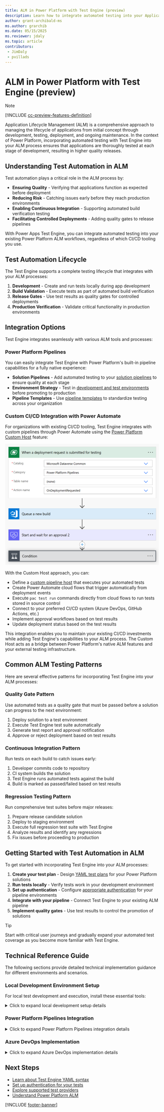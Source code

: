 ```yaml
---
title: ALM in Power Platform with Test Engine (preview)
description: Learn how to integrate automated testing into your Application Lifecycle Management (ALM) with Test Engine
author: grant-archibald-ms
ms.author: grarchib
ms.date: 05/15/2025
ms.reviewer: jdaly
ms.topic: article
contributors:
 - JimDaly
 - pvillads
---
```


# ALM in Power Platform with Test Engine (preview)

> [!NOTE]
> [!INCLUDE [cc-preview-features-definition](../includes/cc-preview-features-definition.md)]

Application Lifecycle Management (ALM) is a comprehensive approach to managing the lifecycle of applications from initial concept through development, testing, deployment, and ongoing maintenance. In the context of Power Platform, incorporating automated testing with Test Engine into your ALM process ensures that applications are thoroughly tested at each stage of development, resulting in higher quality releases.

## Understanding Test Automation in ALM

Test automation plays a critical role in the ALM process by:

- **Ensuring Quality** - Verifying that applications function as expected before deployment
- **Reducing Risk** - Catching issues early before they reach production environments
- **Enabling Continuous Integration** - Supporting automated build verification testing
- **Facilitating Controlled Deployments** - Adding quality gates to release pipelines

With Power Apps Test Engine, you can integrate automated testing into your existing Power Platform ALM workflows, regardless of which CI/CD tooling you use.

## Test Automation Lifecycle

The Test Engine supports a complete testing lifecycle that integrates with your ALM processes:

1. **Development** - Create and run tests locally during app development
2. **Build Validation** - Execute tests as part of automated build verification
3. **Release Gates** - Use test results as quality gates for controlled deployments
4. **Production Verification** - Validate critical functionality in production environments

## Integration Options

Test Engine integrates seamlessly with various ALM tools and processes:

### Power Platform Pipelines

You can easily integrate Test Engine with Power Platform's built-in pipeline capabilities for a fully native experience:

- **Solution Pipelines** - Add automated testing to your [solution pipelines](../alm/pipelines.md) to ensure quality at each stage
- **Environment Strategy** - Test in [development and test environments](../alm/environment-strategy-alm.md) before promoting to production
- **Pipeline Templates** - Use [pipeline templates](../guidance/alm-accelerator/customize-deployment-pipelines.md) to standardize testing across your organization

### Custom CI/CD Integration with Power Automate

For organizations with existing CI/CD tooling, Test Engine integrates with custom pipelines through Power Automate using the [Power Platform Custom Host](../alm/custom-host-pipelines.md) feature:

![Example Power Automate integration with CI/CD pipelines](./media/gated-approval-process.png)

With the Custom Host approach, you can:

- Define a [custom pipeline host](../alm/custom-host-pipelines.md#configure-a-custom-pipeline-host) that executes your automated tests
- Create Power Automate cloud flows that trigger automatically from deployment events
- Execute `pac test run` commands directly from cloud flows to run tests stored in source control
- Connect to your preferred CI/CD system (Azure DevOps, GitHub Actions, etc.)
- Implement approval workflows based on test results
- Update deployment status based on the test results

This integration enables you to maintain your existing CI/CD investments while adding Test Engine's capabilities to your ALM process. The Custom Host acts as a bridge between Power Platform's native ALM features and your external testing infrastructure.

## Common ALM Testing Patterns

Here are several effective patterns for incorporating Test Engine into your ALM processes:

### Quality Gate Pattern

Use automated tests as a quality gate that must be passed before a solution can progress to the next environment:

1. Deploy solution to a test environment
2. Execute Test Engine test suite automatically
3. Generate test report and approval notification
4. Approve or reject deployment based on test results

### Continuous Integration Pattern

Run tests on each build to catch issues early:

1. Developer commits code to repository
2. CI system builds the solution
3. Test Engine runs automated tests against the build
4. Build is marked as passed/failed based on test results

### Regression Testing Pattern

Run comprehensive test suites before major releases:

1. Prepare release candidate solution
2. Deploy to staging environment
3. Execute full regression test suite with Test Engine
4. Analyze results and identify any regressions
5. Fix issues before proceeding to production

## Getting Started with Test Automation in ALM

To get started with incorporating Test Engine into your ALM processes:

1. **Create your test plan** - Design [YAML test plans](./yaml.md) for your Power Platform solutions
2. **Run tests locally** - Verify tests work in your development environment
3. **Set up authentication** - Configure [appropriate authentication](./authentication.md) for your pipeline environments
4. **Integrate with your pipeline** - Connect Test Engine to your existing ALM pipeline
5. **Implement quality gates** - Use test results to control the promotion of solutions

> [!TIP]
> Start with critical user journeys and gradually expand your automated test coverage as you become more familiar with Test Engine.

## Technical Reference Guide

The following sections provide detailed technical implementation guidance for different environments and scenarios.

### Local Development Environment Setup

For local test development and execution, install these essential tools:

<details>
<summary>Click to expand local development setup details</summary>

You can use a local editor like [Visual Studio Code](https://code.visualstudio.com/) to edit the [YAML](./yaml.md) files to author the Test Engine tests. To run the tests locally, install these command line tools:

#### Azure CLI

The [Azure CLI](/cli/azure/install-azure-cli) is essential for obtaining access tokens to connect to Dataverse. Locally, you can use:

```powershell
az login --allow-no-subscriptions
```

#### Power Platform CLI

The [Microsoft Power Platform CLI](../developer/cli/introduction.md) is required to execute test suite files using the [pac test run](../developer/cli/reference/test.md#pac-test-run) command. Install it following the [Power Platform CLI Installation Instructions](../developer/cli/introduction.md#install-microsoft-power-platform-cli).

#### Source Code (Optional)

If you are using the source code version of Test Engine, you will also need:

- [.Net 8.0 SDK](/dotnet/core/install/) - If you plan to build Test Engine from source
- [Git](/devops/develop/git/install-and-set-up-git) - If you need to pull changes from [Power Apps Test Engine repository](https://github.com/microsoft/PowerApps-TestEngine)
</details>

### Power Platform Pipelines Integration

<details>
<summary>Click to expand Power Platform Pipelines integration details</summary>

You can trigger execution of automated tests when using a [Custom pipelines host](/power-platform/alm/custom-host-pipelines):

1. Create a Power Automate cloud flow that triggers based on pipeline events
2. Connect to your CI/CD system to run the tests
3. Process test results and update the pipeline status

The following diagram shows an example of this integration pattern:

![Example Power Automate cloud flow to trigger Azure DevOps connector action to trigger build](./media/gated-approval-process.png)

This flow uses:
- [Dataverse Triggers](../alm/extend-pipelines.md#triggers) to start a pipeline when conditions are met
- [Trigger conditions](../alm/extend-pipelines.md#trigger-conditions) to determine which deployment stage applies
- [Azure DevOps Connector](/connectors/visualstudioteamservices/) to start a build with [parameters](/connectors/visualstudioteamservices/#other-fields-parameter)
- [Approval actions](/connectors/approvals/) to manage the approval process
- [Dataverse Actions](/power-platform/alm/extend-pipelines#actions) to update the pipeline based on results

#### Example: Running Tests with a Custom Host

Here's how to use a Custom Host with Test Engine:

1. **Configure the Custom Host**:
   ```powershell
   pac pipeline create-host --name "TestAutomationHost"
   ```

2. **Create a Power Automate Cloud Flow** that triggers on pipeline events:
   - Trigger: When a deployment stage is ready
   - Filter: Based on environment or solution name
   - Action: Execute tests with `pac test run`

3. **Set up the flow to run tests**:
   ```
   HTTP with Azure AD
     Method: POST
     URI: https://your-agent-host/api/run-tests
     Body: {
       "tenant": "@{triggerOutputs()?['body/tenant']}",
       "environmentId": "@{triggerOutputs()?['body/targetEnvironmentId']}",
       "testPlanPath": "path/to/testplan.te.yaml"
     }
   ```

4. **Update deployment status** based on test results:
   ```
   Power Platform for Admins - Update deployment stage status
     Environment: @{triggerOutputs()?['body/targetEnvironmentId']}
     Deployment Id: @{triggerOutputs()?['body/deploymentId']}
     Stage Id: @{triggerOutputs()?['body/stageId']}
     Status: @{if(equals(outputs('Run_Tests')?['statusCode'], 200), 'Succeed', 'Failed')}
   ```

This approach gives you complete flexibility to run Test Engine tests as part of your Power Platform ALM process while maintaining control over test execution.
</details>

### Azure DevOps Implementation

<details>
<summary>Click to expand Azure DevOps implementation details</summary>

If you're implementing Test Engine within Azure DevOps pipelines, you can use these resources to build an effective implementation:

| Component | Resource | Purpose |
|-----------|----------|---------|
| Pipeline Creation | [Create Azure DevOps pipeline](/azure/devops/pipelines/create-first-pipeline) | Set up your CI/CD pipeline |
| Source Control | [Dataverse Git integration](/power-platform/alm/git-integration/connecting-to-git) | Connect to solution source code |
| Authentication | [Service principals & managed identities](/azure/devops/integrate/get-started/authentication/service-principal-managed-identity) | Secure connection to Dataverse |
| .NET Setup | [Use dotnet v2 task](/azure/devops/pipelines/tasks/reference/use-dotnet-v2) | Install .NET SDK if needed |
| Test Execution | [PowerShell v2 task](/azure/devops/pipelines/tasks/reference/powershell-v2) | Execute `pac test run` commands |
| Secret Management | [Variable groups](/azure/devops/pipelines/library/variable-groups) | Store secure test configuration values |
| Config Files | [Secure files](/azure/devops/pipelines/library/secure-files) | Store test configuration files |
| File Access | [Download secure file v1 task](/azure/devops/pipelines/tasks/reference/download-secure-file-v1) | Access configuration files during pipeline run |
| Results Publishing | [Publish test results v2 task](/azure/devops/pipelines/tasks/reference/publish-test-results-v2) | Publish test results (*.trx) to Azure DevOps |

#### Sample Pipeline YAML

```yaml
trigger:
- main

pool:
  vmImage: 'windows-latest'

steps:
- task: PowerShell@2
  displayName: 'Install Power Platform CLI'
  inputs:
    targetType: 'inline'
    script: |
      Install-Module -Name Microsoft.PowerApps.Administration.PowerShell -Force
      Install-Module -Name Microsoft.PowerApps.PowerShell -AllowClobber -Force
      
- task: DownloadSecureFile@1
  name: testPlanConfig
  displayName: 'Download Test Plan'
  inputs:
    secureFile: 'testplan.te.yaml'

- task: PowerShell@2
  displayName: 'Run Test Engine Tests'
  inputs:
    targetType: 'inline'
    script: |
      pac test run `
        --provider canvas `
        --test-plan-file "$(testPlanConfig.secureFilePath)" `
        --tenant "$(TenantId)" `
        --environment-id "$(EnvironmentId)" `
        --user-auth Dataverse `
        --auth Certenv `

- task: PublishTestResults@2
  displayName: 'Publish Test Results'
  inputs:
    testResultsFormat: 'VSTest'
    testResultsFiles: '**/*.trx'
    mergeTestResults: true
    testRunTitle: 'Power Platform Test Engine Results'
```
</details>

## Next Steps

- [Learn about Test Engine YAML syntax](./yaml.md)
- [Set up authentication for your tests](./authentication.md)
- [Explore supported test providers](./providers.md)
- [Understand Power Platform ALM](../alm/overview-alm.md)

[!INCLUDE [footer-banner](../includes/footer-banner.md)]
